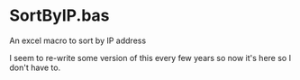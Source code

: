 # SortByIP.bas
An excel macro to sort by IP address

I seem to re-write some version of this every few years so now it's here so I don't have to.
